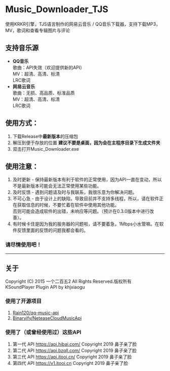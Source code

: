 # Music_Downloader_TJS
使用KRKR引擎，TJS语言制作的网易云音乐 / QQ音乐下载器，支持下载MP3，MV，歌词和查看专辑图片与评论  
  
## 支持音乐源
* **QQ音乐**  
歌曲：API失效（欢迎提供新的API）  
MV：超清、高清、标清  
LRC歌词  
* **网易云音乐**  
歌曲：无损、高品质、标准品质  
MV：超清、高清、标清  
LRC歌词  
  
## 使用方式：
1. 下载Release中**最新版本**的压缩包  
2. 解压到便于存放的位置 **建议不要是桌面，因为会在主程序目录下生成文件夹**  
3. 双击打开Music_Downloader.exe
  
## 使用注意：
1. 及时更新 - 保持最新版本有利于软件的正常使用，因为API一直在变动，所以不是最新版本可能会无法正常使用某些功能。  
2. 及时反馈 - 遇到问题请及时与我联系，我很乐意为你解决问题。
3. 不可心急 - 由于设计上的缺陷，导致目前并不支持多线程，所以，请在软件正在获取信息的时候，不要忙着在软件中使用其他功能。  
否则可能会造成软件的出错，未响应等问题。（预计在0.3.0版本中进行改善）。  
4. 有时候卡住是因为我的服务器的问题啦，请不要着急，1Mbps小水管嘛。在软件反馈里面的反馈的问题我都会看的。  

### 请尽情使用吧！
---
## 关于
Copyright (C) 2015 一个二百五2 All Rights Reserved.版权所有  
KSoundPlayer Plugin API by khjxiaogu  
### 使用了开源项目
1. [Rain120/qq-music-api](https://github.com/Rain120/qq-music-api)
2. [Binaryify/NeteaseCloudMusicApi](https://github.com/Binaryify/NeteaseCloudMusicApi)
### 使用了（或曾经使用过）这些API
1. 第一代 API https://api.hibai.com/ Copyright 2019 鼻子亲了脸
2. 第二代 API https://api.bzqll.com/ Copyright 2019 鼻子亲了脸
3. 第三代 API https://api.itooi.cn/ Copyright 2019 鼻子亲了脸
4. 第四代 API  https://v1.itooi.cn Copyright 2019 鼻子亲了脸

